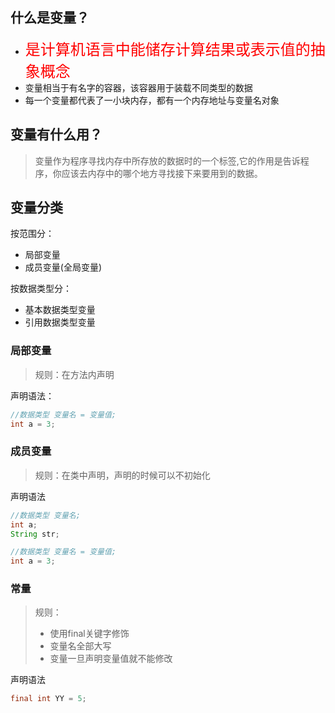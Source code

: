 
## 什么是变量？

* <font color="#FF0000" size=5>是计算机语言中能储存计算结果或表示值的抽象概念</font>
* 变量相当于有名字的容器，该容器用于装载不同类型的数据
* 每一个变量都代表了一小块内存，都有一个内存地址与变量名对象



## 变量有什么用？

> 变量作为程序寻找内存中所存放的数据时的一个标签,它的作用是告诉程序，你应该去内存中的哪个地方寻找接下来要用到的数据。

## 变量分类

按范围分：

* 局部变量
* 成员变量(全局变量)

按数据类型分：
* 基本数据类型变量
* 引用数据类型变量

### 局部变量

> 规则：在方法内声明

声明语法：
```java
//数据类型 变量名 = 变量值;
int a = 3;
```

### 成员变量
> 规则：在类中声明，声明的时候可以不初始化

声明语法
```java
//数据类型 变量名;
int a;
String str;

//数据类型 变量名 = 变量值;
int a = 3;
```



### 常量

> 规则：
> * 使用final关键字修饰
> * 变量名全部大写
> * 变量一旦声明变量值就不能修改

声明语法
```java
final int YY = 5;
```
